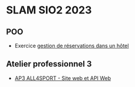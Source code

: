 # SLAM SIO2 2023

## POO

- Exercice [gestion de réservations dans un hôtel](hotel.md)

## Atelier professionnel 3

- [AP3 ALL4SPORT - Site web et API Web](ap3/README.md)

